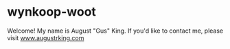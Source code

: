 wynkoop-woot
============

Welcome! My name is August "Gus" King. If you'd like to contact me, please visit www.augustrking.com
